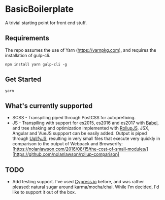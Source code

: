 # BasicBoilerplate

A trivial starting point for front end stuff.

## Requirements

The repo assumes the use of Yarn (https://yarnpkg.com), and requires the installation of gulp-cli.

`npm install yarn gulp-cli -g`

## Get Started

`yarn`

## What's currently supported

* SCSS - Transpiling piped through PostCSS for autoprefixing.
* JS - Transpiling with support for es2015, es2016 and es2017 with [Babel](https://babeljs.io/), and tree shaking and optimization implemented with [RollupJS](http://rollupjs.org). JSX, Angular and VueJS suppport can be easily added. Output is piped through [UglifyJS](https://github.com/mishoo/UglifyJS2), resulting in very small files that execute very quickly in comparison to the output of Webpack and Browserify: [https://nolanlawson.com/2016/08/15/the-cost-of-small-modules/] [https://github.com/nolanlawson/rollup-comparison]

## TODO

* Add testing support. I've used [Cypress.io](https://www.cypress.io/) before, and was rather pleased: natural sugar around karma/mocha/chai. While I'm decided, I'd like to support it out of the box.
